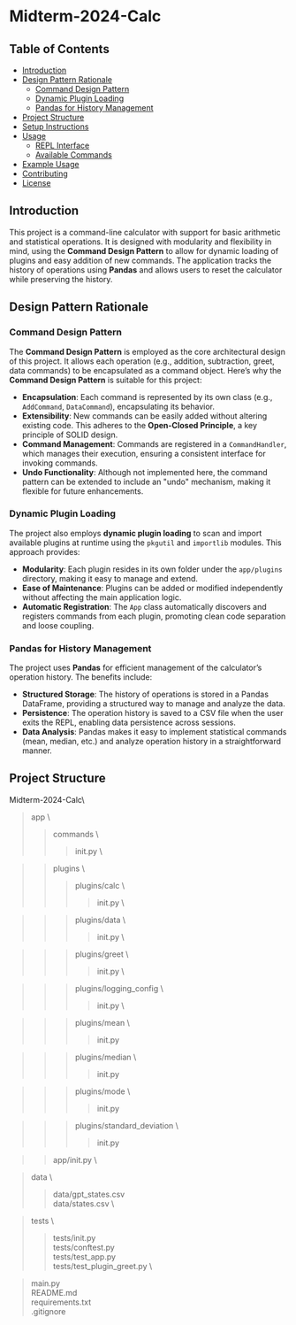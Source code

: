 # Midterm-2024-Calc

## Table of Contents
- [Introduction](#introduction)
- [Design Pattern Rationale](#design-pattern-rationale)
  - [Command Design Pattern](#command-design-pattern)
  - [Dynamic Plugin Loading](#dynamic-plugin-loading)
  - [Pandas for History Management](#pandas-for-history-management)
- [Project Structure](#project-structure)
- [Setup Instructions](#setup-instructions)
- [Usage](#usage)
  - [REPL Interface](#repl-interface)
  - [Available Commands](#available-commands)
- [Example Usage](#example-usage)
- [Contributing](#contributing)
- [License](#license)

## Introduction
This project is a command-line calculator with support for basic arithmetic and statistical operations. It is designed with modularity and flexibility in mind, using the **Command Design Pattern** to allow for dynamic loading of plugins and easy addition of new commands. The application tracks the history of operations using **Pandas** and allows users to reset the calculator while preserving the history.

## Design Pattern Rationale

### Command Design Pattern
The **Command Design Pattern** is employed as the core architectural design of this project. It allows each operation (e.g., addition, subtraction, greet, data commands) to be encapsulated as a command object. Here’s why the **Command Design Pattern** is suitable for this project:
- **Encapsulation**: Each command is represented by its own class (e.g., `AddCommand`, `DataCommand`), encapsulating its behavior.
- **Extensibility**: New commands can be easily added without altering existing code. This adheres to the **Open-Closed Principle**, a key principle of SOLID design.
- **Command Management**: Commands are registered in a `CommandHandler`, which manages their execution, ensuring a consistent interface for invoking commands.
- **Undo Functionality**: Although not implemented here, the command pattern can be extended to include an "undo" mechanism, making it flexible for future enhancements.

### Dynamic Plugin Loading
The project also employs **dynamic plugin loading** to scan and import available plugins at runtime using the `pkgutil` and `importlib` modules. This approach provides:
- **Modularity**: Each plugin resides in its own folder under the `app/plugins` directory, making it easy to manage and extend.
- **Ease of Maintenance**: Plugins can be added or modified independently without affecting the main application logic.
- **Automatic Registration**: The `App` class automatically discovers and registers commands from each plugin, promoting clean code separation and loose coupling.

### Pandas for History Management
The project uses **Pandas** for efficient management of the calculator’s operation history. The benefits include:
- **Structured Storage**: The history of operations is stored in a Pandas DataFrame, providing a structured way to manage and analyze the data.
- **Persistence**: The operation history is saved to a CSV file when the user exits the REPL, enabling data persistence across sessions.
- **Data Analysis**: Pandas makes it easy to implement statistical commands (mean, median, etc.) and analyze operation history in a straightforward manner.

## Project Structure
Midterm-2024-Calc\
> app \
>> commands \
>>> init.py \

>> plugins \
>>> plugins/calc \
>>>> init.py \

>>> plugins/data \
>>>> init.py \

>>> plugins/greet \
>>>> init.py \

>>> plugins/logging_config \
>>>> init.py \

>>> plugins/mean \
>>>> init.py

>>> plugins/median \
>>>> init.py

>>> plugins/mode \
>>>> init.py

>>> plugins/standard_deviation \
>>>> init.py

>> app/init.py \

> data \
>> data/gpt_states.csv \
>> data/states.csv \

> tests \
>> tests/init.py \
>> tests/conftest.py \
>> tests/test_app.py \
>> tests/test_plugin_greet.py \


>  main.py \
> README.md \
> requirements.txt \
> .gitignore